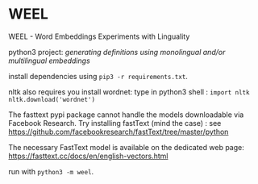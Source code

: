 # WEEL

WEEL - Word Embeddings Experiments with Linguality

python3 project: _generating definitions using monolingual and/or multilingual embeddings_

install dependencies using `pip3 -r requirements.txt`.

nltk also requires you install wordnet: type in python3 shell :
`import nltk
nltk.download('wordnet')`

The fasttext pypi package cannot handle the models downloadable via Facebook Research.
Try installing fastText (mind the case) : see https://github.com/facebookresearch/fastText/tree/master/python

The necessary FastText model is available on the dedicated web page: https://fasttext.cc/docs/en/english-vectors.html

run with `python3 -m weel`.
